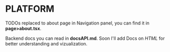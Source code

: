 PLATFORM
========

TODOs replaced to about page in Navigation panel, you can find it in **page>about.tsx**.

Backend docs you can read in **docsAPI.md**.
Soon I'll add Docs on *HTML* for better understanding and vizualization.